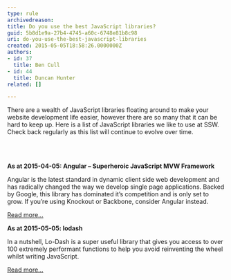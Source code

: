 ```yaml
---
type: rule
archivedreason: 
title: Do you use the best JavaScript libraries?
guid: 5b8d1e9a-27b4-4745-a60c-6748e81b8c98
uri: do-you-use-the-best-javascript-libraries
created: 2015-05-05T18:58:26.0000000Z
authors:
- id: 37
  title: Ben Cull
- id: 44
  title: Duncan Hunter
related: []

---
```



<p class="p1">There are a wealth of JavaScript libraries floating around to make your website development life easier, however there are so many that it can be hard to keep up. Here is a list of JavaScript libraries we like to use at SSW. Check back regularly as this list will continue to evolve over time.</p>
<br><excerpt class='endintro'></excerpt><br>
<p class="p1">
   <strong>As at 2015-04-05&#58; Angular – Superheroic JavaScript MVW Framework</strong></p><p class="p1">Angular is the latest standard in dynamic client side web development and has radically changed the way we develop single page applications. Backed by Google, this library has dominated it’s competition and is only set to grow. If you’re using Knockout or Backbone, consider Angular instead.</p><p class="p3">
   <span class="s1"><a href="https&#58;//angularjs.org/" target="_blank">Read ​more...</a></span></p><p class="p1">
   <strong>As at 2015-05-05&#58; lodash</strong></p><p class="p1">In a nutshell, Lo-Dash is a super useful library that gives you access to over 100 extremely performant functions to help you avoid reinventing the wheel whilst writing JavaScript.&#160;</p><p class="p1"><a href="/Pages/use-lodash.aspx">Read more…​</a>​</p>


